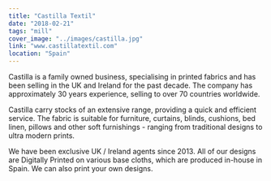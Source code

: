 ```yaml
---
title: "Castilla Textil"
date: "2018-02-21"
tags: "mill"
cover_image: "../images/castilla.jpg"
link: "www.castillatextil.com"
location: "Spain"
---
```


Castilla is a family owned business, specialising in printed fabrics and has been selling in the UK and Ireland for the past decade. The company has approximately 30 years experience, selling to over 70 countries worldwide.

Castilla carry stocks of an extensive range, providing a quick and efficient service. The fabric is suitable for furniture, curtains, blinds, cushions, bed linen, pillows and other soft furnishings - ranging from traditional designs to ultra modern prints.

We have been exclusive UK / Ireland agents since 2013. All of our designs are Digitally Printed on various base cloths, which are produced in-house in Spain. We can also print your own designs.